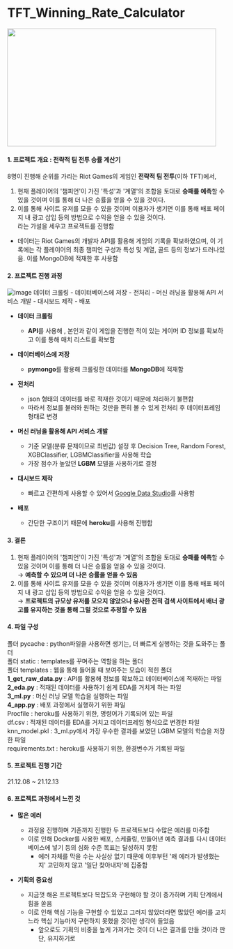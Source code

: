 # TFT_Winning_Rate_Calculator
<img src="https://post-phinf.pstatic.net/MjAyMDAzMDRfMTQ0/MDAxNTgzMjc4MDY2MTk1.ohy8FPuqnaVnQ2j62Oy99IzNDLSAxJrApamMqQm6tekg.s-S8C9hbihqFXVkTYWR9dvvT_QlAp0HwqHfD7cC76zYg.JPEG/1-960x540.jpg" width="480" height="270">

#### 1. 프로젝트 개요 : 전략적 팀 전투 승률 계산기
8명이 진행해 순위를 가리는 Riot Games의 게임인 **전략적 팀 전투**(이하 TFT)에서,
  1. 현재 플레이어의 '챔피언'이 가진 '특성'과 '계열'의 조합을 토대로 **승패를 예측**할 수 있을 것이며 이를 통해 더 나은 승률을 얻을 수 있을 것이다.  
  2. 이를 통해 사이트 유저를 모을 수 있을 것이며 이용자가 생기면 이를 통해 배포 페이지 내 광고 삽입 등의 방법으로 수익을 얻을 수 있을 것이다.  
라는 가설을 세우고 프로젝트를 진행함
- 데이터는 Riot Games의 개발자 API를 활용해 게임의 기록을 확보하였으며, 이 기록에는 각 플레이어의 최종 챔피언 구성과 특성 및 계열, 골드 등의 정보가 드러나있음. 이를 MongoDB에 적재한 후 사용함

#### 2. 프로젝트 진행 과정
![image](https://user-images.githubusercontent.com/89769294/176881566-95d4b0e6-309a-4472-b9a3-b2434f0d3e2e.png)
데이터 크롤링 - 데이터베이스에 저장 - 전처리 - 머신 러닝을 활용해 API 서비스 개발 - 대시보드 제작 - 배포
- **데이터 크롤링**
  - **API**를 사용해 , 본인과 같이 게임을 진행한 적이 있는 게이머 ID 정보를 확보하고 이를 통해 매치 리스트를 확보함
 
- **데이터베이스에 저장**
  - **pymongo**를 활용해 크롤링한 데이터를 **MongoDB**에 적재함
  
- **전처리**
  - json 형태의 데이터를 바로 적재한 것이기 때문에 처리하기 불편함
  - 따라서 정보를 불러와 원하는 것만을 편히 볼 수 있게 전처리 후 데이터프레임 형태로 변경 
  
- **머신 러닝을 활용해 API 서비스 개발**
  - 기준 모델(분류 문제이므로 최빈값) 설정 후 Decision Tree, Random Forest, XGBClassifier, LGBMClassifier을 사용해 학습
  - 가장 점수가 높았던 **LGBM** 모델을 사용하기로 결정
  
- **대시보드 제작**
  - 빠르고 간편하게 사용할 수 있어서 [Google Data Studio](https://datastudio.google.com/s/gBCHrmJ5XGE)를 사용함

- **배포**
  - 간단한 구조이기 때문에 **heroku**를 사용해 진행함

#### 3. 결론
  1. 현재 플레이어의 '챔피언'이 가진 '특성'과 '계열'의 조합을 토대로 **승패를 예측**할 수 있을 것이며 이를 통해 더 나은 승률을 얻을 수 있을 것이다.  
  → **예측할 수 있으며 더 나은 승률을 얻을 수 있음**
  2. 이를 통해 사이트 유저를 모을 수 있을 것이며 이용자가 생기면 이를 통해 배포 페이지 내 광고 삽입 등의 방법으로 수익을 얻을 수 있을 것이다.  
  → **프로젝트의 규모상 유저를 모으지 않았으나 유사한 전적 검색 사이트에서 배너 광고를 유지하는 것을 통해 그럴 것으로 추정할 수 있음**

#### 4. 파일 구성
폴더 pycache : python파일을 사용하면 생기는, 더 빠르게 실행하는 것을 도와주는 폴더  
폴더 static : templates를 꾸며주는 역할을 하는 폴더  
폴더 templates : 웹을 통해 들어올 때 보여주는 모습이 적힌 폴더  
**1_get_raw_data.py** : API를 활용해 정보를 확보하고 데이터베이스에 적재하는 파일  
**2_eda.py** : 적재된 데이터를 사용하기 쉽게 EDA를 거치게 하는 파일  
**3_ml.py** : 머신 러닝 모델 학습을 실행하는 파일  
**4_app.py** : 배포 과정에서 실행하기 위한 파일  
Procfile : heroku를  사용하기 위한, 명령어가 기록되어 있는 파일  
df.csv : 적재된 데이터를 EDA를 거치고 데이터프레임 형식으로 변경한 파일  
knn_model.pkl : 3_ml.py에서 가장 우수한 결과를 보였던 LGBM 모델의 학습을 저장한 파일  
requirements.txt : heroku를 사용하기 위한, 환경변수가 기록된 파일  

#### 5. 프로젝트 진행 기간
21.12.08 ~ 21.12.13

#### 6. 프로젝트 과정에서 느낀 것
- **많은 에러**
    - 과정을 진행하며 기존까지 진행한 두 프로젝트보다 수많은 에러를 마주함
    - 이로 인해 Docker를 사용한 배포, 스케쥴링, 만들어낸 예측 결과를 다시 데이터베이스에 넣기 등의 심화 수준 목표는 달성하지 못함
      - 에러 자체를 막을 수는 사실상 없기 때문에 이후부턴 '왜 에러가 발생했는지' 고민하지 않고 '일단 찾아내자'에 집중함

- **기획의 중요성**  
    - 지금껏  해온 프로젝트보다 복잡도와 구현해야 할 것이 증가하며 기획 단계에서 힘을 쏟음
    - 이로 인해 핵심 기능을 구현할 수 있었고 그러지 않았더라면 많았던 에러를 고치느라 핵심 기능마저 구현하지 못했을 것이란 생각이 들었음
      - 앞으로도 기획의 비중을 높게 가져가는 것이 더 나은 결과를 만들 것이라 판단, 유지하기로 
